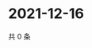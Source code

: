 # 2021-12-16

共 0 条

<!-- BEGIN WEIBO -->
<!-- 最后更新时间 Thu Dec 16 2021 20:14:22 GMT+0800 (China Standard Time) -->

<!-- END WEIBO -->

